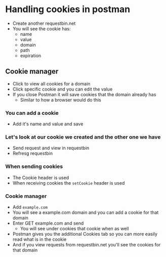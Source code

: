 # Handling cookies in postman
* Create another requestbin.net
* You will see the cookie has:
    - name
    - value
    - domain
    - path
    - expiration

## Cookie manager
* Click to view all cookies for a domain
* Click specific cookie and you can edit the value
* If you close Postman it will save cookies that the domain already has
    - Similar to how a browser would do this

### You can add a cookie
* Add it's name and value and save

### Let's look at our cookie we created and the other one we have
* Send request and view in requestbin
* Refresg requestbin

### When sending cookies
* The Cookie header is used
* When receiving cookies the `setCookie` header is used

### Cookie manager
* Add `example.com`
* You will see a example.com domain and you can add a cookie for that domain
* Enter GET example.com and send
    - You will see under cookies that cookie when as well
* Postman gives you the additional Cookies tab so you can more easily read what is in the cookie
* And if you view requests from requestbin.net you'll see the cookies for that domain
